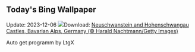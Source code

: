 ## Today's Bing Wallpaper
Update: 2023-12-06
![](https://www.bing.com/th?id=OHR.AlpsCastles_EN-GB7463637354_UHD.jpg&w=1000)Download: [Neuschwanstein and Hohenschwangau Castles, Bavarian Alps, Germany (© Harald Nachtmann/Getty Images)](https://www.bing.com/th?id=OHR.AlpsCastles_EN-GB7463637354_UHD.jpg)

Auto get programm by LtgX
